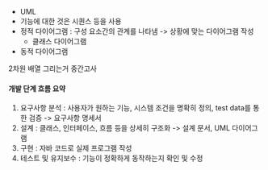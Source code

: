 - UML
- 기능에 대한 것은 시퀀스 등을 사용
- 정적 다이어그램 : 구성 요소간의 관계를 나타냄 -> 상황에 맞는 다이어그램 작성
	- 클래스 다이어그램 
- 동적 다이어그램

2차원 배열 그리는거 중간고사



#### 개발 단계 흐름 요약
1. 요구사항 분석 : 사용자가 원하는 기능, 시스템 조건을 명확히 정의, test data를 통한 검증 -> 요구사항 명세서 
2. 설계 : 클래스, 인터페이스, 흐름 등을 상세히 구조화 -> 설계 문서, UML 다이어그램
3. 구현 : 자바 코드로 실제 프로그램 작성
4. 테스트 및 유지보수 : 기능이 정확하게 동작하는지 확인 및 수정